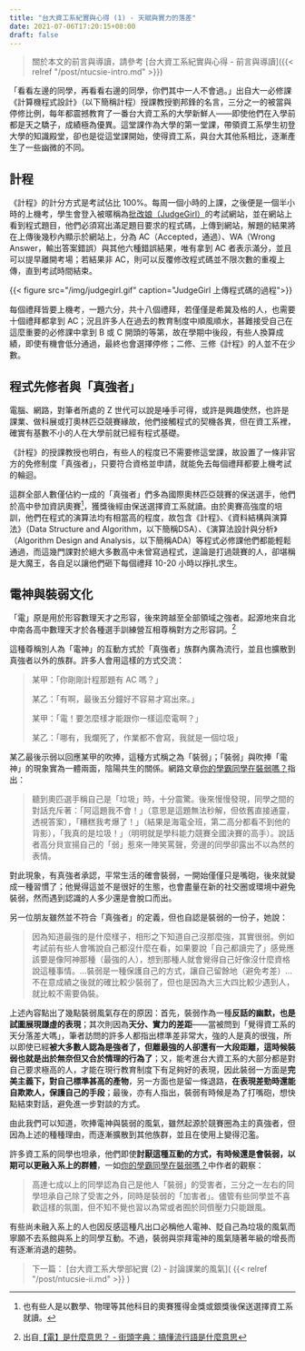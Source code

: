 ```yaml
---
title: "台大資工系紀實與心得 (1) - 天賦與實力的落差"
date: 2021-07-06T17:20:15+08:00
draft: false
---
```


> 關於本文的前言與導讀，請參考 [台大資工系紀實與心得 - 前言與導讀]({{< relref "/post/ntucsie-intro.md" >}})

「看看左邊的同學，再看看右邊的同學，你們其中一人不會過。」出自大一必修課《計算機程式設計》（以下簡稱計程）授課教授劉邦鋒的名言，三分之一的被當與停修比例，每年都震撼教育了一番台大資工系的大學新鮮人——即使他們在入學前都是天之驕子，成績極為優異。這堂課作為大學的第一堂課，帶領資工系學生初登大學的知識殿堂，卻也是從這堂課開始，使得資工系，與台大其他系相比，逐漸產生了一些幽微的不同。

## 計程

《計程》的計分方式是考試佔比 100%。每周一個小時的上課，之後便是一個半小時的上機考，學生會登入被暱稱為[批改娘（JudgeGirl）](https://judgegirl.csie.org)的考試網站，並在網站上看到程式題目，他們必須寫出滿足題目要求的程式碼，上傳到網站，解題的結果將在上傳後幾秒內顯示於網站上，分為 AC（Accepted，通過）、WA（Wrong Answer，輸出答案錯誤）與其他六種錯誤結果，唯有拿到 AC 者表示滿分，並且可以提早離開考場；若結果非 AC，則可以反覆修改程式碼並不限次數的重複上傳，直到考試時間結束。

{{< figure src="/img/judgegirl.gif" caption="JudgeGirl 上傳程式碼的過程">}}

每個禮拜皆要上機考，一題六分，共十八個禮拜，若僅僅是希冀及格的人，也需要十個禮拜都拿到 AC；況且許多人在過去的教育制度中順風順水，甚難接受自己在這麼重要的必修課中拿到 B 或 C 開頭的等第，故在學期中後段，有些人換算成績，即使有機會低分通過，最終也會選擇停修；二修、三修《計程》的人並不在少數。

## 程式先修者與「真強者」

電腦、網路，對筆者所處的 Z 世代可以說是唾手可得，或許是興趣使然，也許是課業、做科展或打奧林匹亞競賽緣故，他們接觸程式的契機各異，但在資工系裡，確實有基數不小的人在大學前就已經有程式基礎。

《計程》的授課教授也明白，有些人的程度已不需要修這堂課，故設置了一條非官方的免修制度「真強者」，只要符合資格並申請，就能免去每個禮拜都要上機考試的輪迴。

這群全部人數僅佔約一成的「真強者」們多為國際奧林匹亞競賽的保送選手，他們於高中參加資訊奧賽[^1]，獲獎後經由保送選擇資工系就讀。由於奧賽高強度的培訓，他們在程式的演算法均有相當高的程度，故包含《計程》、《資料結構與演算法》（Data Structure and Algorithm，以下簡稱DSA）、《演算法設計與分析》（Algorithm Design and Analysis，以下簡稱ADA）等程式必修課他們都能輕鬆通過，而這幾門課對於絕大多數高中未曾寫過程式，遑論是打過競賽的人，卻堪稱是大魔王，各自足以讓他們砸下每個禮拜 10-20 小時以掙扎求生。

## 電神與裝弱文化

「電」原是用於形容數理天才之形容，後來跨越至全部領域之強者。起源地來自北中南各高中數理天才於各種選手訓練營互相尊稱對方之形容詞。[^2]

這種尊稱別人為「電神」的互動方式於「真強者」族群內廣為流行，並且也擴散到真強者以外的族群。許多人會用這樣的方式交流：

> 某甲：「你剛剛計程那題有 AC 嗎？」
>
> 某乙：「有啊，最後五分鐘好不容易才寫出來。」
>
> 某甲：「電！要怎麼樣才能跟你一樣這麼電啊？」
>
> 某乙：「哪有，我爛死了，作業都不會寫，我就是一個垃圾」

某乙最後示弱以回應某甲的吹捧，這種方式稱之為「裝弱」；「裝弱」與吹捧「電神」的現象實為一體兩面，陰陽共生的關係。網路文章[你的學霸同學在裝弱嗎？](https://lauraliuk3.medium.com/你的學霸同學在裝弱嗎-6c7c6ba6b183)指出：

> 聽到奧匹選手稱自己是「垃圾」時，十分震驚。後來慢慢發現，同學之間的對話充斥著：「阿這題我不會！」（意思是這題無法秒解，但依舊直接通靈，透視答案），「糟糕我考爆了！」（結果是海電全班，第二高分都看不到他的背影），「我真的是垃圾！」（明明就是學科能力競賽全國決賽的高手）。說話者高分貝宣揚自己的「弱」惹來一陣笑罵聲，旁邊的同學卻露出不以為然的表情。

對此現象，有真強者承認，平常生活的確會裝弱，一開始僅僅只是嘴砲，後來就變成一種習慣了；他覺得這並不是很好的生態，也會盡量在新的社交圈或環境中避免裝弱，然而遇到認識的人多少還是會脫口而出。

另一位朋友雖然並不符合「真強者」的定義，但也自認是裝弱的一份子，她說：

> 因為知道最強的是什麼樣子，相形之下知道自己沒那麼強，其實很弱。例如考試前有些人會嘴說自己都沒什麼在看，如果要說「自己都讀完了」感覺應該要是像阿神那種（最強的人），想到那種人就會覺得自己好像沒什麼資格說這種事情。…裝弱是一種保護自己的方式，讓自己留餘地（避免考差）…不在意成績之後就的確比較少裝弱了，但也是因為大三大四比較少遇到人，就比較不需要偽裝。

上述內容點出了幾點裝弱風氣存在的原因：首先，裝弱作為一種**反話的幽默，也是試圖展現謙虛的表現**；其次則因為**天分、實力的差距**——當被問到「覺得資工系的天分落差大嗎」，筆者訪問的許多人都指出標準差非常大，強的人是真的很強，所以即使已經**被大多數人認為是強者了，但離最強的人卻還有一大段距離，這時候裝弱也就是出於無奈但又合於情理的行為了**；又，能考進台大資工系的大部分都是對自己要求極高的人，才能在現行教育制度下有足夠好的表現，因此裝弱一方面是**完美主義下，對自己標準甚高的產物**，另一方面也是留一條退路，**在表現差勁時還能自欺欺人，保護自己的手段**；最後，亦有人指出，裝弱有時候是為了打嘴砲，想快點結束對話，避免進一步對談的方式。

由此我們可以知道，吹捧電神與裝弱的風氣，雖然起源於競賽圈為主的真強者，但因為上述的種種理由，而逐漸擴散到其他族群，並且在使用上變得氾濫。

許多資工系的同學也坦承，他們即使**討厭這種互動的方式，有時候還是會裝弱，以期可以更融入系上的群體**，一如[你的學霸同學在裝弱嗎？](https://lauraliuk3.medium.com/你的學霸同學在裝弱嗎-6c7c6ba6b183)中作者的觀察：

> 高達七成以上的同學認為自己是他人「裝弱」的受害者，三分之一左右的同學坦承自己除了受害之外，同時是裝弱的「加害者」。儘管有些同學並不喜歡這樣的氛圍，但不知不覺也習以為常或者囿於同儕壓力只能跟風。

有些尚未融入系上的人也因反感這種凡出口必稱他人電神、貶自己為垃圾的風氣而寧願不去系館與系上的同學互動。不過，裝弱與崇拜電神的風氣隨著年級的增長而有逐漸消退的趨勢。

> 下一篇： [台大資工系大學部紀實 (2) - 討論課業的風氣]( {{< relref "/post/ntucsie-ii.md" >}} )

[^1]: 也有些人是以數學、物理等其他科目的奧賽獲得金獎或銀獎後保送選擇資工系就讀。
[^2]: 出自[【電】是什麼意思？ - 街頭字典：搞懂流行語是什麼意思](https://memes.tw/dict/define?q=%E9%9B%BB)